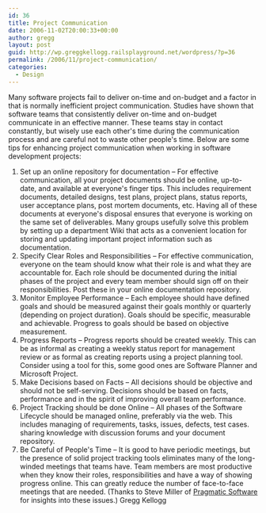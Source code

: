 ```yaml
---
id: 36
title: Project Communication
date: 2006-11-02T20:00:33+00:00
author: gregg
layout: post
guid: http://wp.greggkellogg.railsplayground.net/wordpress/?p=36
permalink: /2006/11/project-communication/
categories:
  - Design
---
```

Many software projects fail to deliver on-time and on-budget and a factor in that is normally inefficient project communication. Studies have shown that software teams that consistently deliver on-time and on-budget communicate in an effective manner. These teams stay in contact constantly, but wisely use each other's time during the communication process and are careful not to waste other people's time. Below are some tips for enhancing project communication when working in software development projects:

  1. Set up an online repository for documentation &#8211; For effective communication, all your project documents should be online, up-to-date, and available at everyone's finger tips. This includes requirement documents, detailed designs, test plans, project plans, status reports, user acceptance plans, post mortem documents, etc. Having all of these documents at everyone's disposal ensures that everyone is working on the same set of deliverables. Many groups usefully solve this problem by setting up a department Wiki that acts as a convenient location for storing and updating important project information such as documentation.
  2. Specify Clear Roles and Responsibilities &#8211; For effective communication, everyone on the team should know what their role is and what they are accountable for. Each role should be documented during the initial phases of the project and every team member should sign off on their responsibilities. Post these in your online documentation repository.
  3. Monitor Employee Performance &#8211; Each employee should have defined goals and should be measured against their goals monthly or quarterly (depending on project duration). Goals should be specific, measurable and achievable. Progress to goals should be based on objective measurement.
  4. Progress Reports &#8211; Progress reports should be created weekly. This can be as informal as creating a weekly status report for management review or as formal as creating reports using a project planning tool. Consider using a tool for this, some good ones are Software Planner and Microsoft Project.
  5. Make Decisions based on Facts &#8211; All decisions should be objective and should not be self-serving. Decisions should be based on facts, performance and in the spirit of improving overall team performance.
  6. Project Tracking should be done Online &#8211; All phases of the Software Lifecycle should be managed online, preferably via the web. This includes managing of requirements, tasks, issues, defects, test cases. sharing knowledge with discussion forums and your document repository.
  7. Be Careful of People's Time &#8211; It is good to have periodic meetings, but the presence of solid project tracking tools eliminates many of the long-winded meetings that teams have. Team members are most productive when they know their roles, responsibilities and have a way of showing progress online. This can greatly reduce the number of face-to-face meetings that are needed. (Thanks to Steve Miller of [Pragmatic Software](http://www.PragmaticSW.com) for insights into these issues.) Gregg Kellogg